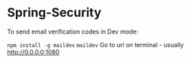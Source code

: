 # Spring-Security

To send email verification codes in Dev mode:

`npm install -g maildev`
`maildev`
Go to url on terminal - usually http://0.0.0.0:1080
